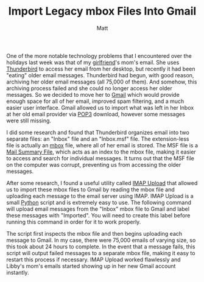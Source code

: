 ﻿---
layout: post
title: Import Legacy mbox Files Into Gmail
author: Matt
permalink: /2012/01/import-legacy-mbox-files-into-gmail/
categories:
  - Development
tags:
  - thunderbird
  - tutorial
---

One of the more notable technology problems that I encountered over the holidays last week was that of my [girlfriend][1]'s mom's email. She uses [Thunderbird][2] to access her email from her desktop, but recently it had been "eating" older email messages. Thunderbird had begun, with good reason, archiving her older email messages (all 75,000 of them). And somehow, this archiving process failed and she could no longer access her older messages. So we decided to move her to [Gmail][3] which would provide enough space for all of her email, improved spam filtering, and a much easier user interface. Gmail allowed us to import what was left in her Inbox at her old email provider via [POP3][4] download, however some messages were still missing.

 [1]: http://elizabethpuccinelli.com/
 [2]: http://www.mozilla.org/en-US/thunderbird/
 [3]: https://gmail.com
 [4]: http://en.wikipedia.org/wiki/Post_Office_Protocol

I did some research and found that Thunderbird organizes email into two separate files: an "Inbox" file and an "Inbox.msf" file. The extension-less file is actually an [mbox][5] file, where all of her email is stored. The MSF file is a [Mail Summary File][6], which acts as an index to the mbox file, making it easier to access and search for individual messages. It turns out that the MSF file on the computer was corrupt, preventing us from accessing the older messages.

 [5]: http://en.wikipedia.org/wiki/Mbox
 [6]: http://en.wikipedia.org/wiki/Mork_(file_format)

After some research, I found a useful utility called [IMAP Upload][7] that allowed us to import these mbox files to Gmail by reading the mbox file and uploading each message to the email server using IMAP. IMAP Upload is a small [Python][8] script and is extremely easy to use. The following command will upload email messages from the "Inbox" mbox file to Gmail and label these messages with "Imported". You will need to create this label before running this command in order for it to work properly.

 [7]: http://imap-upload.sourceforge.net/
 [8]: http://python.org/

<script src="https://gist.github.com/mbmccormick/1560472.js"> </script>

The script first inspects the mbox file and then begins uploading each message to Gmail. In my case, there were 75,000 emails of varying size, so this took about 24 hours to complete. In the event that a message fails, this script will output failed messages to a separate mbox file, making it easy to restart this process if necessary. IMAP Upload worked flawlessly and Libby's mom's emails started showing up in her new Gmail account instantly.
